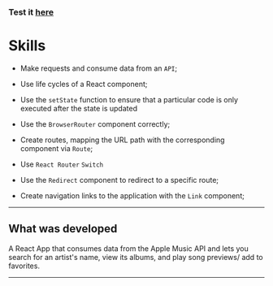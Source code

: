### Test it [here]()

# Skills


  * Make requests and consume data from an `API`;

  * Use life cycles of a React component;

  * Use the `setState` function to ensure that a particular code is only executed after the state is updated
  
  * Use the `BrowserRouter` component correctly;

  * Create routes, mapping the URL path with the corresponding component via `Route`;

  * Use `React Router` `Switch`

  * Use the `Redirect` component to redirect to a specific route;

  * Create navigation links to the application with the `Link` component;

---

## What was developed

A React App that consumes data from the Apple Music API and lets you search for an artist's name, view its albums, and play song previews/ add to favorites.

---
